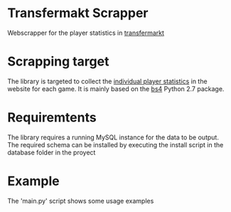 # Transfermakt Scrapper
Webscrapper for the player statistics in [transfermarkt](www.transfermarkt.com)

# Scrapping target
The library is targeted to collect the [individual player statistics](https://www.transfermarkt.es/lionel-messi/leistungsdaten/spieler/28003) in the website for each game. It is mainly based on the [bs4](https://www.crummy.com/software/BeautifulSoup/bs4/doc/) Python 2.7 package.

# Requiremtents
The library requires a running MySQL instance for the data to be output. The required schema can be installed by executing the install script in the database folder in the proyect

# Example
The 'main.py' script shows some usage examples
